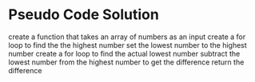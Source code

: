 # Pseudo Code Solution
create a function that takes an array of numbers as an input
create a for loop to find the the highest number
set the lowest number to the highest number
create a for loop to find the actual lowest number
subtract the lowest number from the highest number to get the difference
return the difference
